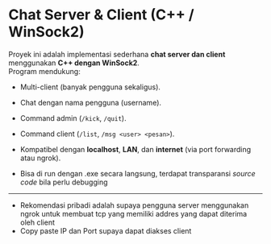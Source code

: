 # Chat Server & Client (C++ / WinSock2)

Proyek ini adalah implementasi sederhana **chat server dan client** menggunakan **C++ dengan WinSock2**.  
Program mendukung:
- Multi-client (banyak pengguna sekaligus).
- Chat dengan nama pengguna (username).
- Command admin (`/kick`, `/quit`).
- Command client (`/list`, `/msg <user> <pesan>`).
- Kompatibel dengan **localhost**, **LAN**, dan **internet** (via port forwarding atau ngrok).

- Bisa di run dengan .exe secara langsung, terdapat transparansi *source code* bila perlu debugging

----------------------------------------------------------------------------------------------------------------------------------------------------------------------------------------
- Rekomendasi pribadi adalah supaya pengguna server menggunakan ngrok untuk membuat tcp yang memiliki addres yang dapat diterima oleh client
- Copy paste IP dan Port supaya dapat diakses client

